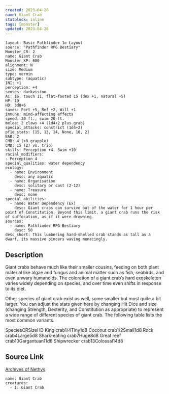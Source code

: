 ```yaml
---
created: 2023-04-28
name: Giant Crab
statblock: inline
tags: [monster]
updated: 2023-04-28
---
```

```statblock
layout: Basic Pathfinder 1e Layout
source: "Pathfinder RPG Bestiary"
Monster_CR: 2
name: Giant Crab
Monster_XP: 600
alignment: N
size: Medium
type: vermin
subtype: (aquatic)
INI: +1
perception: +4
senses: darkvision
AC: 16, touch 11, flat-footed 15 (dex +1, natural +5)
HP: 19
HD: 3d8+6
saves: Fort +5, Ref +2, Will +1
immune: mind-affecting effects
speed: 30 ft., swim 20 ft.
melee: 2 claws +4 (1d4+2 plus grab)
special_attacks: constrict (1d4+2)
pf1e_stats: [15, 13, 14, None, 10, 2]
BAB: 2
CMB: 4 (+8 grapple)
CMD: 15 (27 vs. trip)
skills: Perception +4, Swim +10
racial_modifiers:
- Perception 4
special_qualities: water dependency
ecology:
  - name: Environment
    desc: any aquatic
  - name: Organisation
    desc: solitary or cast (2-12)
  - name: Treasure
    desc: none
special_abilities:
  - name: Water Dependency (Ex)
    desc: Giant crabs can survive out of the water for 1 hour per point of Constitution. Beyond this limit, a giant crab runs the risk of suffocation, as if it were drowning.
sources:
  - name: Pathfinder RPG Bestiary
    desc: 50
desc_short: This lumbering hard-shelled crab stands as tall as a dwarf, its massive pincers waving menacingly.
```
## Description
Giant crabs behave much like their smaller cousins, feeding on both plant material like algae and fungus and animal matter such as fish, seabirds, and even unwary humanoids. The coloration of a giant crab’s hard exoskeleton varies widely depending on species, and over time even shifts in response to its diet.

Other species of giant crab exist as well, some smaller but most quite a bit larger. You can adjust the stats given here by changing Hit Dice and size (changing Strength, Dexterity, and Constitution as appropriate) to represent a wide range of different species of giant crab. The following table lists the most common variants.

SpeciesCRSizeHD King crab1/4Tiny1d8 Coconut crab1/2Small1d8 Rock crab4Large5d8 Shark-eating crab7Huge8d8 Great reef crab10Gargantuan11d8 Shipwrecker crab13Colossal14d8
## Source Link
[Archives of Nethys](https://aonprd.com/MonsterDisplay.aspx?ItemName=Giant%20Crab)
```encounter-table
name: Giant Crab
creatures:
  - 1: Giant Crab
```
